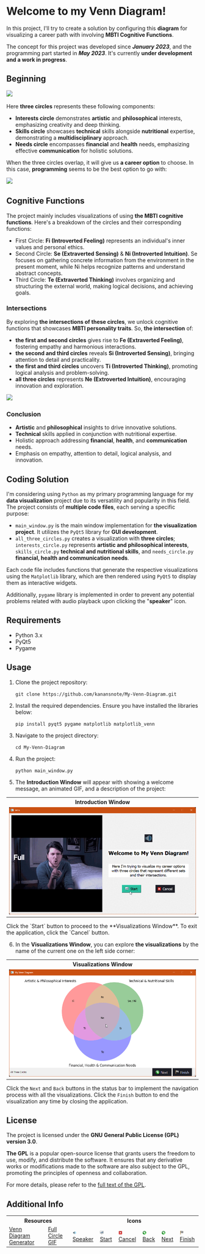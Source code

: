 # Welcome to my Venn Diagram!

In this project, I'll try to create a solution by configuring this **diagram** for visualizing a career path with involving **MBTI Cognitive Functions**.

The concept for this project was developed since ***January 2023***, and the programming part started in ***May 2023***. It's currently **under development and a work in progress**. 

## Beginning

<img src="https://drive.google.com/uc?id=13WAcEf5QYzXnc5GwF26zYOI3BmL2MoGx" />

Here **three circles** represents these following components:

- **Interests circle** demonstrates **artistic** and **philosophical** interests, emphasizing creativity and deep thinking.
- **Skills circle** showcases **technical** skills alongside **nutritional** expertise, demonstrating a **multidisciplinary** approach.
- **Needs circle** encompasses **financial** and **health** needs, emphasizing effective **communication** for holistic solutions.

When the three circles overlap, it will give us **a career option** to choose. In this case, **programming** seems to be the best option to go with:

<img src="https://drive.google.com/uc?id=1vO_VJrk41y9Iz2JZS0Uy3w-sVCoe1Jzi" />

## Cognitive Functions

The project mainly includes visualizations of using **the MBTI cognitive functions**. Here's a breakdown of the circles and their corresponding functions:

- First Circle: **Fi (Introverted Feeling)** represents an individual's inner values and personal ethics.
- Second Circle: **Se (Extraverted Sensing)** & **Ni (Introverted Intuition)**. Se focuses on gathering concrete information from the environment in the present moment, while Ni helps recognize patterns and understand abstract concepts.
- Third Circle: **Te (Extraverted Thinking)** involves organizing and structuring the external world, making logical decisions, and achieving goals.

### Intersections

By exploring **the intersections of these circles**, we unlock cognitive functions that showcases **MBTI personality traits**. So, **the intersection** of:

- **the first and second circles** gives rise to **Fe (Extraverted Feeling)**, fostering empathy and harmonious interactions.
- **the second and third circles** reveals **Si (Introverted Sensing)**, bringing attention to detail and practicality.
- **the first and third circles** uncovers **Ti (Introverted Thinking)**, promoting logical analysis and problem-solving.
- **all three circles** represents **Ne (Extroverted Intuition)**, encouraging innovation and exploration.

<img src="https://drive.google.com/uc?id=1Y3RqKam8MWtvyzxP_ppNMba_LvNfosr4" />

### Conclusion

- **Artistic** and **philosophical** insights to drive innovative solutions.
- **Technical** skills applied in conjunction with nutritional expertise.
- Holistic approach addressing **financial**, **health**, and **communication** needs.
- Emphasis on empathy, attention to detail, logical analysis, and innovation.

## Coding Solution

I'm considering using ``Python`` as my primary programming language for my **data visualization** project due to its versatility and popularity in this field. The project consists of **multiple code files**, each serving a specific purpose:

- `main_window.py` is the main window implementation for **the visualization project**. It utilizes the `PyQt5` library for **GUI development**.
- `all_three_circles.py` creates a visualization with **three circles**; `interests_circle.py` represents **artistic and philosophical interests**, `skills_circle.py` **technical and nutritional skills**, and `needs_circle.py` **financial, health and communication needs**.

Each code file includes functions that generate the respective visualizations using the `Matplotlib` library, which are then rendered using `PyQt5` to display them as interactive widgets.

Additionally, `pygame` library is implemented in order to prevent any potential problems related with audio playback upon clicking the "**speaker**" icon.

## Requirements

- Python 3.x
- PyQt5
- Pygame

## Usage

1. Clone the project repository:
   ```
   git clone https://github.com/kanansnote/My-Venn-Diagram.git
   ```

2. Install the required dependencies. Ensure you have installed the libraries below:
   ```
   pip install pyqt5 pygame matplotlib matplotlib_venn
   ```
3. Navigate to the project directory:
   ```
   cd My-Venn-Diagram
   ```
4. Run the project:
   ```
   python main_window.py
   ```
   
5. The **Introduction Window** will appear with showing a welcome message, an animated GIF, and a description of the project:

<div class="introductionWindow">
   <table>
      <tr>
         <th>Introduction Window</th>
      </tr>
      <tr>
         <td><img src="./media/windows_introduction_window.gif" alt="Introduction Window"></td>
      </tr>
   </table>
</div>
Click the `Start` button to proceed to the **Visualizations Window**. To exit the application, click the `Cancel` button.

6. In the **Visualizations Window**, you can explore **the visualizations** by the name of the current one on the left side corner:

<div class="visualizationsWindow">
   <table>
      <tr>
         <th>Visualizations Window</th>
      </tr>
      <tr>
         <td><img src="./media/windows_visualizations_window.gif" alt="Visualizations Window"></td>
      </tr>
   </table>
</div>

Click the `Next` and `Back` buttons in the status bar to implement the navigation process with all the visualizations.
Click the `Finish` button to end the visualization any time by closing the application.

## License

The project is licensed under the **GNU General Public License (GPL) version 3.0**.

**The GPL** is a popular open-source license that grants users the freedom to use, modify, and distribute the software. It ensures that any derivative works or modifications made to the software are also subject to the GPL, promoting the principles of openness and collaboration.

For more details, please refer to the [full text of the GPL](https://github.com/kanansnote/My-Venn-Diagram/blob/main/LICENSE).

## Additional Info
<div class="additionalInfo">
   <table>
      <tr>
         <th colspan="2">Resources</th>
         <th colspan="6">Icons</th>
      </tr>
      <tr>
         <td>
            <a href="https://academo.org/demos/venn-diagram-generator/">Venn Diagram Generator</a>
         </td>
         <td>
            <a href="https://tenor.com/view/full-circle-olanrogers-youtube-gif-4749604">Full Circle GIF</a>
         </td>
         <td>
            <img src="media/buttons/speaker.png" height="10"/>
            <a href="https://icon-icons.com/icon/speaker-sound-volume/54138">Speaker</a>
         </td>
         <td>
            <img src="media/buttons/start.png" height="10"/>
            <a href="https://icon-icons.com/icon/presentation-board-graph-chart/108631">Start</a>
         </td>
         <td>
            <img src="media/buttons/cancel.png" height="10"/>
            <a href="https://icon-icons.com/icon/cancel/73703">Cancel</a>
         </td>
         <td>
            <img src="media/buttons/back.png" height="10"/>
            <a href="https://icon-icons.com/icon/above-the-arrow/1049">Back</a>
         </td>
         <td>
            <img src="media/buttons/next.png" height="10"/>
            <a href="https://icon-icons.com/icon/Next-arrow/1058">Next</a>
         </td>
         <td>
            <img src="media/buttons/finish.png" height="10"/>
            <a href="https://www.iconarchive.com/show/farm-fresh-icons-by-fatcow/flag-finish-icon.html">Finish</a>
         </td>
      </tr>
   </table>
</div>
